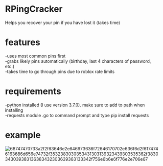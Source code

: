 # RPingCracker
Helps you recover your pin if you have lost it (takes time)
# features
-uses most common pins first <br>
-grabs likely pins automatically (birthday, last 4 characters of password, etc.) <br>
-takes time to go through pins due to roblox rate limits
# requirements
-python installed (I use version 3.7.0). make sure to add to path when installing <br>
-requests module .go to command prompt and type pip install requests
# example
![68747470733a2f2f63646e2e646973636f72646170702e636f6d2f6174746163686d656e74732f3532383030353431303139323439303535362f3830343039383136383432303639363133342f756e6b6e6f776e2e706e67](https://user-images.githubusercontent.com/68281744/155745144-fe292cf6-bdf1-4ae5-9ed0-14369b1f744c.png)

